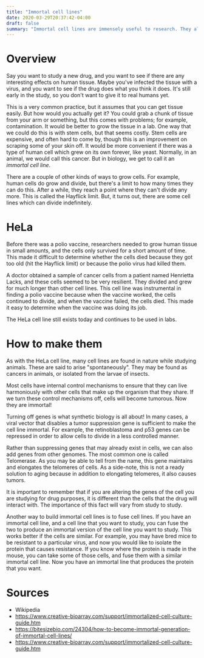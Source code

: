 ```yaml
---
title: "Immortal cell lines"
date: 2020-03-29T20:37:42-04:00
draft: false
summary: "Immortal cell lines are immensely useful to research. They allow us to produce fully differentiated cells in high quantities."
---
```


# Overview

Say you want to study a new drug, and you want to see if there are any interesting effects on human tissue. Maybe you've infected the tissue with a virus, and you want to see if the drug does what you think it does. It's still early in the study, so you don't want to give it to real humans yet.

This is a very common practice, but it assumes that you can get tissue easily. But how would you actually get it? You could grab a chunk of tissue from your arm or something, but this comes with problems; for example, contamination. It would be better to grow the tissue in a lab. One way that we could do this is with stem cells, but that seems costly. Stem cells are expensive, and often hard to come by, though this is an improvement on scraping some of your skin off. It would be more convenient if there was a type of human cell which grew on its own forever, like yeast. Normally, in an animal, we would call this cancer. But in biology, we get to call it an *immortal cell line*.

There are a couple of other kinds of ways to grow cells. For example, human cells do grow and divide, but there's a limit to how many times they can do this. After a while, they reach a point where they can't divide any more. This is called the Hayflick limit. But, it turns out, there are some cell lines which can divide indefinitely.

# HeLa

Before there was a polio vaccine, researchers needed to grow human tissue in small amounts, and the cells only survived for a short amount of time. This made it difficult to determine whether the cells died because they got too old (hit the Hayflick limit) or because the polio virus had killed them.

A doctor obtained a sample of cancer cells from a patient named Henrietta Lacks, and these cells seemed to be very resilient. They divided and grew for much longer than other cell lines. This cell line was instrumental in finding a polio vaccine because when the vaccine worked, the cells continued to divide, and when the vaccine failed, the cells died. This made it easy to determine when the vaccine was doing its job.

The HeLa cell line still exists today and continues to be used in labs.

# How to make them

As with the HeLa cell line, many cell lines are found in nature while studying animals. These are said to arise "spontaneously". They may be found as cancers in animals, or isolated from the larvae of insects.

Most cells have internal control mechanisms to ensure that they can live harmoniously with other cells that make up the organism that they share. If we turn these control mechanisms off, cells will become tumorous. Now they are immortal!

Turning off genes is what synthetic biology is all about! In many cases, a viral vector that disables a tumor suppression gene is sufficient to make the cell line immortal. For example, the retinoblastoma and p53 genes can be repressed in order to allow cells to divide in a less controlled manner.

Rather than suppressing genes that may already exist in cells, we can also add genes from other genomes. The most common one is called Telomerase. As you may be able to tell from the name, this gene maintains and elongates the telomeres of cells. As a side-note, this is not a ready solution to aging because in addition to elongating telomeres, it also causes tumors.

It is important to remember that if you are altering the genes of the cell you are studying for drug purposes, it is different than the cells that the drug will interact with. The importance of this fact will vary from study to study.

Another way to build immortal cell lines is to fuse cell lines. If you have an immortal cell line, and a cell line that you want to study, you can fuse the two to produce an immortal version of the cell line you want to study. This works better if the cells are similar. For example, you may have bred mice to be resistant to a particular virus, and now you would like to isolate the protein that causes resistance. If you know where the protein is made in the mouse, you can take some of those cells, and fuse them with a similar immortal cell line. Now you have an immortal line that produces the protein that you want.

# Sources

* Wikipedia
* https://www.creative-bioarray.com/support/immortalized-cell-culture-guide.htm
* https://bitesizebio.com/24304/how-to-become-immortal-generation-of-immortal-cell-lines/
* https://www.creative-bioarray.com/support/immortalized-cell-culture-guide.htm


